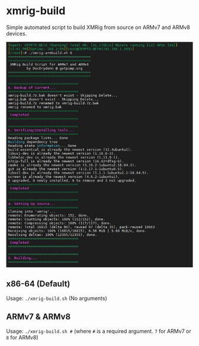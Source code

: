 # xmrig-build
Simple automated script to build XMRig from source on ARMv7 and ARMv8 devices.

![Alt text](/xmrig-armbuild.JPG?raw=true "Screenshot")

## x86-64 (Default)
Usage: `./xmrig-build.sh` (No arguments)

## ARMv7 & ARMv8
Usage: `./xmrig-build.sh #` 
(where `#` is a required argument. `7` for ARMv7 or `8` for ARMv8)
